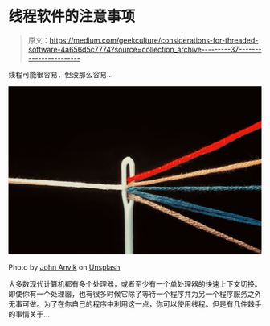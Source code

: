# 线程软件的注意事项

> 原文：<https://medium.com/geekculture/considerations-for-threaded-software-4a656d5c7774?source=collection_archive---------37----------------------->

线程可能很容易，但没那么容易…

![](img/e554e74566d611421ee22eaf022c5642.png)

Photo by [John Anvik](https://unsplash.com/@redviking509?utm_source=medium&utm_medium=referral) on [Unsplash](https://unsplash.com?utm_source=medium&utm_medium=referral)

大多数现代计算机都有多个处理器，或者至少有一个单处理器的快速上下文切换。即使你有一个处理器，也有很多时候它除了等待一个程序并为另一个程序服务之外无事可做。为了在你自己的程序中利用这一点，你可以使用线程。但是有几件棘手的事情关于…